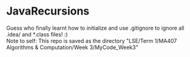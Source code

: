 # JavaRecursions

Guess who finally learnt how to initialize and use .gitignore to ignore all .idea/ and &ast;.class files! :)  
Note to self: This repo is saved as the directory "LSE/Term 1/MA407 Algorithms & Computation/Week 3/MyCode_Week3"  
